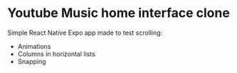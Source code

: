 # Youtube Music home interface clone

Simple React Native Expo app made to test scrolling:
- Animations
- Columns in horizontal lists
- Snapping
